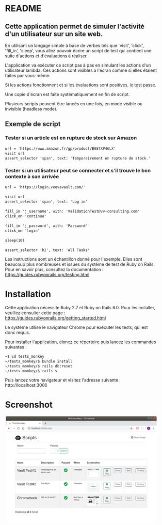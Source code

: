 # README

## Cette application permet de simuler l'activité d'un utilisateur sur un site web.

En utilisant un langage simple à base de verbes tels que 'visit', 'click', 'fill_in', 'sleep', vous allez pouvoir écrire un script de test qui contient une suite d'actions et d'évaluations à réaliser. 

L'application va exécuter ce script pas à pas en simulant les actions d'un utilisateur lambda. Ces actions sont visibles à l'écran comme si elles étaient faites par vous-même.

Si les actions fonctionnent et si les évaluations sont positives, le test passe.

Une copie d'écran est faite systématiquement en fin de script.

Plusieurs scripts peuvent être lancés en une fois, en mode visible ou invisible (headless mode).

## Exemple de script

### Tester si un article est en rupture de stock sur Amazon

```
url = 'https://www.amazon.fr/gp/product/B087XP46LX'
visit url
assert_selector 'span', text: 'Temporairement en rupture de stock.'
```

### Tester si un utilisateur peut se connecter et s'il trouve le bon contexte à son arrivée

```
url = 'https://login.veevavault.com/'

visit url
assert_selector 'span', text: 'Log in'

fill_in 'j_username', with: 'ValidationTest@vv-consulting.com'
click_on 'continue'

fill_in 'j_password', with: 'Password'
click_on 'login'

sleep(10)

assert_selector 'h2', text: 'All Tasks'
```

Les instructions sont un échantillon donné pour l'exemple. Elles sont beaucoup plus nombreuses et issues du système de test de Ruby on Rails. Pour en savoir plus, consultez la documentation : https://guides.rubyonrails.org/testing.html

# Installation
Cette application nécessite Ruby 2.7 et Ruby on Rails 6.0. Pour les installer, veuillez consulter cette page : https://guides.rubyonrails.org/getting_started.html

Le système utilise le navigateur Chrome pour exécuter les tests, qui est donc requis.

Pour installer l'application, clonez ce répertoire puis lancez les commandes suivantes :

```
~$ cd tests_monkey
~/tests_monkey/$ bundle install
~/tests_monkey/$ rails db:reset
~/tests_monkey/$ rails s
```

Puis lancez votre navigateur et visitez l'adresse suivante : http://localhost:3000

# Screenshot
![screenshot](https://github.com/philippe-nougaillon/Tests_monkey/blob/master/public/Capture_2020-06-18_13-06-54.png)